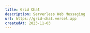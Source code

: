 ```yaml
---
title: Grid Chat
description: Serverless Web Messaging
url: https://grid-chat.vercel.app
createdAt: 2023-11-03
---
```

